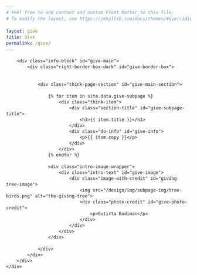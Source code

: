```yaml
---
# Feel free to add content and custom Front Matter to this file.
# To modify the layout, see https://jekyllrb.com/docs/themes/#overriding-theme-defaults

layout: give
title: Give
permalink: /give/
---
```


<head>
    <meta charset="UTF-8" />
    <meta name="viewport" content="width=device-width">
    <link rel="stylesheet" type="text/css" href="../css/readmore-styles.css" />
    <link rel="stylesheet" type="text/css" href="../css/styles.css" />


<body id="give-body">
    <div id="give-wrapper">

        <div class="info-block" id="give-main">
            <div class="right-border-box-dark" id="give-border-box">

            
                <div class="think-page-section" id="give-main-section">

                    {% for item in site.data.give-subpage %}
                        <div class="think-item">
                            <div class="section-title" id="give-subpage-title">
                                <h3>{{ item.title }}</h3>
                            </div>
                            <div class="do-info" id="give-info">
                                <p>{{ item.copy }}</p>
                            </div>
                        </div>
                    {% endfor %}

                    <div class="intro-image-wrapper">
                        <div class="intro-text" id="give-image">
                            <div class="image-with-credit" id="giving-tree-image">
                                <img src="/design/img/subpage-img/tree-birds.png" alt="the-giving-tree">
                                <div class="photo-credit" id="give-photo-credit">
                                    <p>Sutirta Budiman</p>
                                </div>
                            </div>
                        </div>
                    </div>

                </div>
            </div>
        </div>        
    </div>
    
</body>